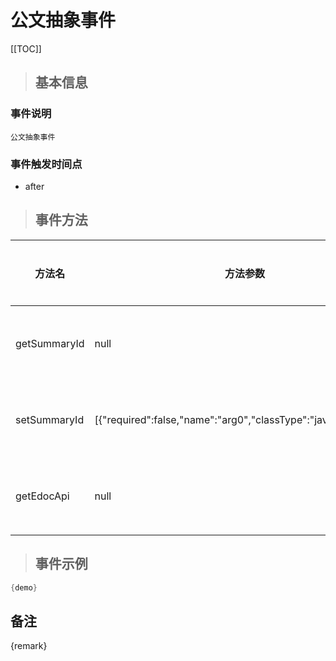 # 公文抽象事件

[[TOC]]

>## 基本信息

### 事件说明
```text
公文抽象事件
```

### 事件触发时间点
- after

>## 事件方法

方法名 | 方法参数 | 方法返回值 | 版本 | 参数描述
 --- | --- | --- | --- | --- 
getSummaryId|null|java.lang.Long|取得流程Id
setSummaryId|[{"required":false,"name":"arg0","classType":"java.lang.Long"}]|void|设置流程Id
getEdocApi|null|com.seeyon.apps.edoc.api.EdocApi|获取协同Api


> ## 事件示例

```java
{demo}
```

## 备注
{remark}